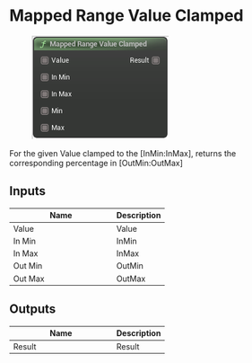 # Mapped Range Value Clamped

<div align="left" data-full-width="false">

<figure><img src="../../../../.gitbook/assets/Mapped_Range_Value_Clamped.png" alt=""><figcaption></figcaption></figure>

</div>

For the given Value clamped to the \[InMin:InMax], returns the corresponding percentage in \[OutMin:OutMax]

## Inputs

<table><thead><tr><th width="170">Name</th><th>Description</th></tr></thead><tbody><tr><td>Value</td><td>Value</td></tr><tr><td>In Min</td><td>InMin</td></tr><tr><td>In Max</td><td>InMax</td></tr><tr><td>Out Min</td><td>OutMin</td></tr><tr><td>Out Max</td><td>OutMax</td></tr></tbody></table>

## Outputs

<table><thead><tr><th width="170">Name</th><th>Description</th></tr></thead><tbody><tr><td>Result</td><td>Result</td></tr></tbody></table>
